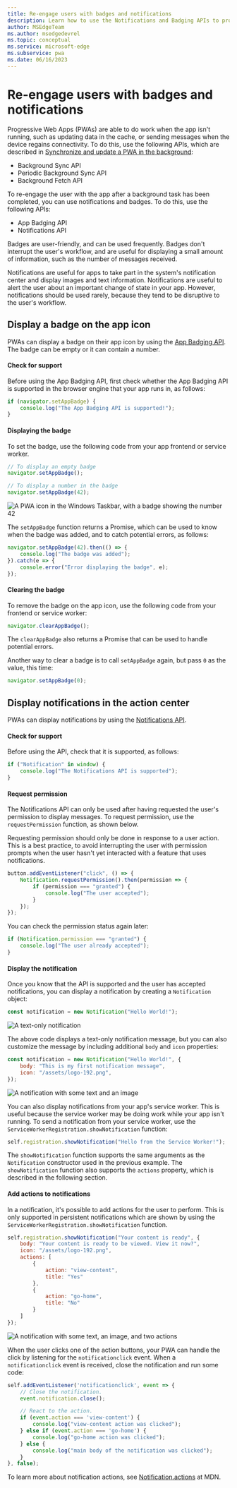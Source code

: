 ```yaml
---
title: Re-engage users with badges and notifications
description: Learn how to use the Notifications and Badging APIs to provide re-engaging functionality in your Progressive Web App (PWA).
author: MSEdgeTeam
ms.author: msedgedevrel
ms.topic: conceptual
ms.service: microsoft-edge
ms.subservice: pwa
ms.date: 06/16/2023
---
```

# Re-engage users with badges and notifications

Progressive Web Apps (PWAs) are able to do work when the app isn't running, such as updating data in the cache, or sending messages when the device regains connectivity.  To do this, use the following APIs, which are described in [Synchronize and update a PWA in the background](background-syncs.md):

*  Background Sync API
*  Periodic Background Sync API
*  Background Fetch API

To re-engage the user with the app after a background task has been completed, you can use notifications and badges.  To do this, use the following APIs:

*  App Badging API
*  Notifications API

Badges are user-friendly, and can be used frequently.  Badges don't interrupt the user's workflow, and are useful for displaying a small amount of information, such as the number of messages received.

Notifications are useful for apps to take part in the system's notification center and display images and text information.  Notifications are useful to alert the user about an important change of state in your app.  However, notifications should be used rarely, because they tend to be disruptive to the user's workflow.


<!-- ====================================================================== -->
## Display a badge on the app icon

PWAs can display a badge on their app icon by using the [App Badging API](https://developer.mozilla.org/docs/Web/API/Badging_API).  The badge can be empty or it can contain a number.


<!-- ------------------------------ -->
#### Check for support

Before using the App Badging API, first check whether the App Badging API is supported in the browser engine that your app runs in, as follows:

```javascript
if (navigator.setAppBadge) {
    console.log("The App Badging API is supported!");
}
```


<!-- ------------------------------ -->
#### Displaying the badge

To set the badge, use the following code from your app frontend or service worker.

```javascript
// To display an empty badge
navigator.setAppBadge();

// To display a number in the badge
navigator.setAppBadge(42);
```

![A PWA icon in the Windows Taskbar, with a badge showing the number 42](./notifications-badges-images/app-badge-in-taskbar.png)

The `setAppBadge` function returns a Promise, which can be used to know when the badge was added, and to catch potential errors, as follows:

```javascript
navigator.setAppBadge(42).then(() => {
    console.log("The badge was added");
}).catch(e => {
    console.error("Error displaying the badge", e);
});
```


<!-- ------------------------------ -->
#### Clearing the badge

To remove the badge on the app icon, use the following code from your frontend or service worker:

```javascript
navigator.clearAppBadge();
```

The `clearAppBadge` also returns a Promise that can be used to handle potential errors.

Another way to clear a badge is to call `setAppBadge` again, but pass `0` as the value, this time:

```javascript
navigator.setAppBadge(0);
```


<!-- ====================================================================== -->
## Display notifications in the action center

PWAs can display notifications by using the [Notifications API](https://developer.mozilla.org/docs/Web/API/Notifications_API).


<!-- ------------------------------ -->
#### Check for support

Before using the API, check that it is supported, as follows:

```javascript
if ("Notification" in window) {
    console.log("The Notifications API is supported");
}
```


<!-- ------------------------------ -->
#### Request permission

The Notifications API can only be used after having requested the user's permission to display messages. To request permission, use the `requestPermission` function, as shown below.

Requesting permission should only be done in response to a user action. This is a best practice, to avoid interrupting the user with permission prompts when the user hasn't yet interacted with a feature that uses notifications.

```javascript
button.addEventListener("click", () => {
    Notification.requestPermission().then(permission => {
        if (permission === "granted") {
            console.log("The user accepted");
        }
    });
});
```

You can check the permission status again later:

```javascript
if (Notification.permission === "granted") {
    console.log("The user already accepted");
}
```


<!-- ------------------------------ -->
#### Display the notification

Once you know that the API is supported and the user has accepted notifications, you can display a notification by creating a `Notification` object:

```javascript
const notification = new Notification("Hello World!");
```

![A text-only notification](./notifications-badges-images/notification-text-only.png)

The above code displays a text-only notification message, but you can also customize the message by including additional `body` and `icon` properties:

```javascript
const notification = new Notification("Hello World!", {
    body: "This is my first notification message",
    icon: "/assets/logo-192.png",
});
```

![A notification with some text and an image](./notifications-badges-images/notification-with-image.png)

You can also display notifications from your app's service worker. This is useful because the service worker may be doing work while your app isn't running. To send a notification from your service worker, use the `ServiceWorkerRegistration.showNotification` function:

```javascript
self.registration.showNotification("Hello from the Service Worker!");
```

The `showNotification` function supports the same arguments as the `Notification` constructor used in the previous example.  The `showNotification` function also supports the `actions` property, which is described in the following section.


<!-- ------------------------------ -->
#### Add actions to notifications

In a notification, it's possible to add actions for the user to perform.  This is only supported in persistent notifications which are shown by using the `ServiceWorkerRegistration.showNotification` function.

```javascript
self.registration.showNotification("Your content is ready", {
    body: "Your content is ready to be viewed. View it now?",
    icon: "/assets/logo-192.png",
    actions: [
        {
            action: "view-content",
            title: "Yes"
        },
        {
            action: "go-home",
            title: "No"
        }
    ]
});
```

![A notification with some text, an image, and two actions](./notifications-badges-images/notification-with-actions.png)

When the user clicks one of the action buttons, your PWA can handle the click by listening for the `notificationclick` event.  When a `notificationclick` event is received, close the notification and run some code:

```javascript
self.addEventListener('notificationclick', event => {
    // Close the notification.
    event.notification.close();

    // React to the action.
    if (event.action === 'view-content') {
        console.log("view-content action was clicked");
    } else if (event.action === 'go-home') {
        console.log("go-home action was clicked");
    } else {
        console.log("main body of the notification was clicked");
    }
}, false);
```

To learn more about notification actions, see [Notification.actions](https://developer.mozilla.org/docs/Web/API/notification/actions) at MDN.
